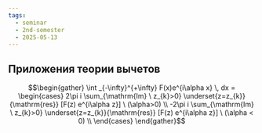 ```yaml
---
tags:
  - seminar
  - 2nd-semester
  - 2025-05-13
---
```


## Приложения теории вычетов

$$\begin{gather}
\int _{-\infty}^{+\infty} F(x)e^{i\alpha x} \, dx  = \begin{cases}
2\pi i \sum_{\mathrm{Im} \ z_{k}>0} \underset{z=z_{k}}{\mathrm{res}} [F(z) e^{i\alpha z}] \ (\alpha>0) \\
-2\pi i \sum_{\mathrm{Im} \ z_{k}>0} \underset{z=z_{k}}{\mathrm{res}} [F(z) e^{i\alpha z}] \ (\alpha < 0) \\
\end{cases}
\end{gather}$$